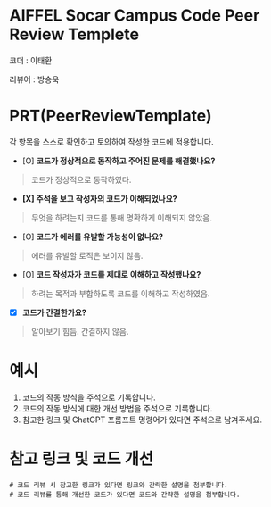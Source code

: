 # AIFFEL Socar Campus Code Peer Review Templete

코더 : 이태환

리뷰어 : 방승욱

# PRT(PeerReviewTemplate)

각 항목을 스스로 확인하고 토의하여 작성한 코드에 적용합니다.

- [O] **코드가 정상적으로 동작하고 주어진 문제를 해결했나요?**

> 코드가 정상적으로 동작하였다.

- **[X] 주석을 보고 작성자의 코드가 이해되었나요?**

> 무엇을 하려는지 코드를 통해 명확하게 이해되지 않았음.

- [O] **코드가 에러를 유발할 가능성이 없나요?**

> 에러를 유발할 로직은 보이지 않음.

- [O] **코드 작성자가 코드를 제대로 이해하고 작성했나요?**

> 하려는 목적과 부합하도록 코드를 이해하고 작성하였음.

- [X] **코드가 간결한가요?**

> 알아보기 힘듬. 간결하지 않음.

# 예시

1. 코드의 작동 방식을 주석으로 기록합니다.
2. 코드의 작동 방식에 대한 개선 방법을 주석으로 기록합니다.
3. 참고한 링크 및 ChatGPT 프롬프트 명령어가 있다면 주석으로 남겨주세요.

# 참고 링크 및 코드 개선

```
# 코드 리뷰 시 참고한 링크가 있다면 링크와 간략한 설명을 첨부합니다.
# 코드 리뷰를 통해 개선한 코드가 있다면 코드와 간략한 설명을 첨부합니다.
```